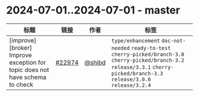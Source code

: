 # 2024-07-01..2024-07-01 - master
| 标题 | 链接 | 作者 | 标签 |
| - | :--: | :--: | - |
| [improve][broker] Improve exception for topic does not have schema to check | [#22974](https://github.com/apache/pulsar/pull/22974) | [@shibd](https://github.com/shibd) | `type/enhancement` `doc-not-needed` `ready-to-test` `cherry-picked/branch-3.0` `cherry-picked/branch-3.2` `release/3.3.1` `cherry-picked/branch-3.3` `release/3.0.6` `release/3.2.4`  | 
